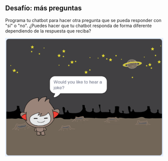 ## Desafío: más preguntas

Programa tu chatbot para hacer otra pregunta que se pueda responder con "sí" o "no". ¿Puedes hacer que tu chatbot responda de forma diferente dependiendo de la respuesta que reciba?

![captura de pantalla](images/chatbot-joke.png)